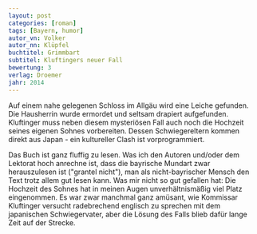 ```yaml
---
layout: post
categories: [roman]
tags: [Bayern, humor]
autor_vn: Volker
autor_nn: Klüpfel
buchtitel: Grimmbart
subtitel: Kluftingers neuer Fall
bewertung: 3
verlag: Droemer
jahr: 2014
---
```


Auf einem nahe gelegenen Schloss im Allgäu wird eine Leiche gefunden. Die Hausherrin wurde ermordet und seltsam drapiert aufgefunden. Kluftinger muss neben diesem mysteriösen Fall auch noch die Hochzeit seines eigenen Sohnes vorbereiten. Dessen Schwiegereltern kommen direkt aus Japan - ein kultureller Clash ist vorprogrammiert.

Das Buch ist ganz fluffig zu lesen. Was ich den Autoren und/oder dem Lektorat hoch anrechne ist, dass die bayrische Mundart zwar herauszulesen ist ("grantel nicht"), man als nicht-bayrischer Mensch den Text trotz allem gut lesen kann. Was mir nicht so gut gefallen hat: Die Hochzeit des Sohnes hat in meinen Augen unverhältnismäßig viel Platz eingenommen. Es war zwar manchmal ganz amüsant, wie Kommissar Kluftinger versucht radebrechend englisch zu sprechen mit dem japanischen Schwiegervater, aber die Lösung des Falls blieb dafür lange Zeit auf der Strecke.
